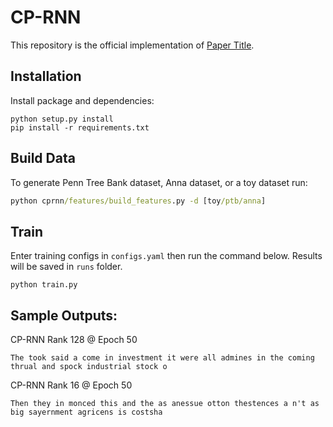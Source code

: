 # CP-RNN

This repository is the official implementation of [Paper Title](https://arxiv.org/abs/2030.12345). 

## Installation

Install package and dependencies:

```setup
python setup.py install
pip install -r requirements.txt
```

## Build Data

To generate Penn Tree Bank dataset, Anna dataset, or a toy dataset run:

```cmd
python cprnn/features/build_features.py -d [toy/ptb/anna]
```
 

## Train

Enter training configs in `configs.yaml` then run the command below. Results will be saved in `runs` folder.

```train
python train.py
```

## Sample Outputs:

CP-RNN Rank 128 @ Epoch 50

`The took said a come in investment it were all admines in the coming thrual and spock industrial stock o
`

CP-RNN Rank 16 @ Epoch 50

`Then they in monced this and the as anessue otton thestences a n't as big sayernment agricens is costsha
`

